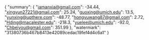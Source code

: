 {
    "summary": {
        "iamanxia@gmail.com": -34.44, 
        "xingyun27221@gmail.com": 25.24, 
        "guoxing@umich.edu": 13.5, 
        "yunxing@upthere.com": -48.77, 
        "hongyuwang87@gmail.com": 2.72, 
        "Hding@macalester.edu": -218.3, 
        "yuelee@umich.edu": -92.0, 
        "Chbeiyou@gmail.com": 351.99
    }, 
    "watermark": "31380736b467b8413e42089cedac19fef4d4c6a1"
}